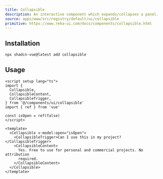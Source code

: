 ```yaml
---
title: Collapsible
description: An interactive component which expands/collapses a panel.
source: apps/www/src/registry/default/ui/collapsible
primitive: https://www.reka-ui.com/docs/components/collapsible.html
---
```


<ComponentPreview name="CollapsibleDemo" />

## Installation

```bash
npx shadcn-vue@latest add collapsible
```

## Usage

```vue
<script setup lang="ts">
import {
  Collapsible,
  CollapsibleContent,
  CollapsibleTrigger,
} from '@/components/ui/collapsible'
import { ref } from 'vue'

const isOpen = ref(false)
</script>

<template>
  <Collapsible v-model:open="isOpen">
    <CollapsibleTrigger>Can I use this in my project?</CollapsibleTrigger>
    <CollapsibleContent>
      Yes. Free to use for personal and commercial projects. No attribution
      required.
    </CollapsibleContent>
  </Collapsible>
</template>
```
